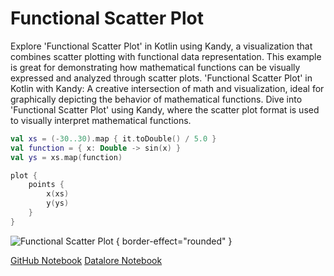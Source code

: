 # Functional Scatter Plot

<web-summary>
Explore 'Functional Scatter Plot' in Kotlin using Kandy, a visualization that combines scatter plotting with functional data representation.
This example is great for demonstrating how mathematical functions can be visually expressed and analyzed through scatter plots.
</web-summary>

<card-summary>
'Functional Scatter Plot' in Kotlin with Kandy: A creative intersection of math and visualization, ideal for graphically depicting the behavior of mathematical functions.
</card-summary>

<link-summary>
Dive into 'Functional Scatter Plot' using Kandy,
where the scatter plot format is used to visually interpret mathematical functions.
</link-summary>


<!---IMPORT org.jetbrains.kotlinx.kandy.letsplot.samples.Points-->

<!---FUN functional_scatter_plot-->

```kotlin
val xs = (-30..30).map { it.toDouble() / 5.0 }
val function = { x: Double -> sin(x) }
val ys = xs.map(function)

plot {
    points {
        x(xs)
        y(ys)
    }
}
```

<!---END-->

![Functional Scatter Plot](functional_scatter_plot.png) { border-effect="rounded" }

<seealso style="cards">
       <category ref="example-ktnb">
           <a href="https://github.com/Kotlin/kandy/blob/main/examples/notebooks/lets-plot/samples/points/functional_scatter_plot.ipynb" summary="View the notebook on our GitHub repository">GitHub Notebook</a>
           <a href="https://datalore.jetbrains.com/report/static/KQKedA4jDrKu63O53gEN0z/uxcPBlCsOra5UmBUke0Dul" summary="Experiment with this example on Datalore">Datalore Notebook</a>
       </category>
</seealso>
